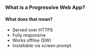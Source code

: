 ### What is a Progressive Web App?

#### What does that mean?
- Served over HTTPS
- Fully responsive
- Works offline (SW)
- Installable via screen prompt
